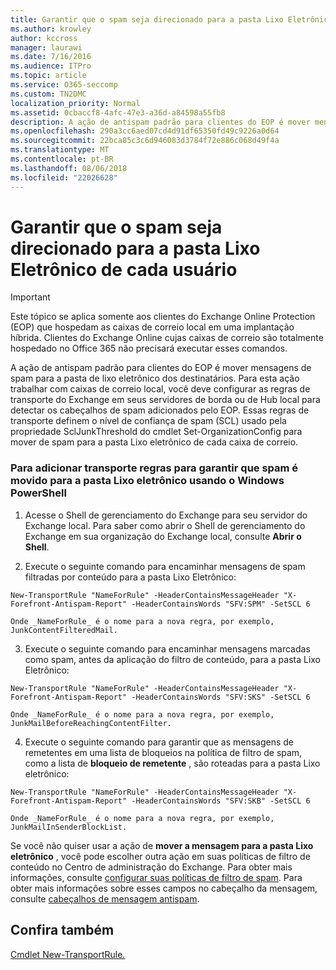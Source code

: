 ```yaml
---
title: Garantir que o spam seja direcionado para a pasta Lixo Eletrônico de cada usuário
ms.author: krowley
author: kccross
manager: laurawi
ms.date: 7/16/2016
ms.audience: ITPro
ms.topic: article
ms.service: O365-seccomp
ms.custom: TN2DMC
localization_priority: Normal
ms.assetid: 0cbaccf8-4afc-47e3-a36d-a84598a55fb8
description: A ação de antispam padrão para clientes do EOP é mover mensagens de spam para a pasta de lixo eletrônico dos destinatários. Para esta ação trabalhar com caixas de correio local, você deve configurar as regras de transporte do Exchange em seus servidores de borda ou de Hub local para detectar os cabeçalhos de spam adicionados pelo EOP. Essas regras de transporte definem o nível de confiança de spam (SCL) usado pela propriedade SclJunkThreshold do cmdlet Set-OrganizationConfig para mover de spam para a pasta Lixo eletrônico de cada caixa de correio.
ms.openlocfilehash: 290a3cc6aed07cd4d91df65350fd49c9226a0d64
ms.sourcegitcommit: 22bca85c3c6d946083d3784f72e886c068d49f4a
ms.translationtype: MT
ms.contentlocale: pt-BR
ms.lasthandoff: 08/06/2018
ms.locfileid: "22026628"
---
```

# <a name="ensure-that-spam-is-routed-to-each-users-junk-email-folder"></a>Garantir que o spam seja direcionado para a pasta Lixo Eletrônico de cada usuário

> [!IMPORTANT]
> Este tópico se aplica somente aos clientes do Exchange Online Protection (EOP) que hospedam as caixas de correio local em uma implantação híbrida. Clientes do Exchange Online cujas caixas de correio são totalmente hospedado no Office 365 não precisará executar esses comandos. 
  
A ação de antispam padrão para clientes do EOP é mover mensagens de spam para a pasta de lixo eletrônico dos destinatários. Para esta ação trabalhar com caixas de correio local, você deve configurar as regras de transporte do Exchange em seus servidores de borda ou de Hub local para detectar os cabeçalhos de spam adicionados pelo EOP. Essas regras de transporte definem o nível de confiança de spam (SCL) usado pela propriedade SclJunkThreshold do cmdlet Set-OrganizationConfig para mover de spam para a pasta Lixo eletrônico de cada caixa de correio. 
  
### <a name="to-add-transport-rules-to-ensure-spam-is-moved-to-the-junk-email-folder-by-using-windows-powershell"></a>Para adicionar transporte regras para garantir que spam é movido para a pasta Lixo eletrônico usando o Windows PowerShell

1. Acesse o Shell de gerenciamento do Exchange para seu servidor do Exchange local. Para saber como abrir o Shell de gerenciamento do Exchange em sua organização do Exchange local, consulte **Abrir o Shell**.
    
2. Execute o seguinte comando para encaminhar mensagens de spam filtradas por conteúdo para a pasta Lixo Eletrônico:
    
  ```
  New-TransportRule "NameForRule" -HeaderContainsMessageHeader "X-Forefront-Antispam-Report" -HeaderContainsWords "SFV:SPM" -SetSCL 6
  ```

    Onde _NameForRule_ é o nome para a nova regra, por exemplo, JunkContentFilteredMail. 
    
3. Execute o seguinte comando para encaminhar mensagens marcadas como spam, antes da aplicação do filtro de conteúdo, para a pasta Lixo Eletrônico:
    
  ```
  New-TransportRule "NameForRule" -HeaderContainsMessageHeader "X-Forefront-Antispam-Report" -HeaderContainsWords "SFV:SKS" -SetSCL 6
  ```

    Onde _NameForRule_ é o nome para a nova regra, por exemplo, JunkMailBeforeReachingContentFilter. 
    
4. Execute o seguinte comando para garantir que as mensagens de remetentes em uma lista de bloqueios na política de filtro de spam, como a lista de **bloqueio de remetente** , são roteadas para a pasta Lixo eletrônico: 
    
  ```
  New-TransportRule "NameForRule" -HeaderContainsMessageHeader "X-Forefront-Antispam-Report" -HeaderContainsWords "SFV:SKB" -SetSCL 6
  ```

    Onde _NameForRule_ é o nome para a nova regra, por exemplo, JunkMailInSenderBlockList. 
    
Se você não quiser usar a ação de **mover a mensagem para a pasta Lixo eletrônico** , você pode escolher outra ação em suas políticas de filtro de conteúdo no Centro de administração do Exchange. Para obter mais informações, consulte [configurar suas políticas de filtro de spam](configure-your-spam-filter-policies.md). Para obter mais informações sobre esses campos no cabeçalho da mensagem, consulte [cabeçalhos de mensagem antispam](anti-spam-message-headers.md).
  
## <a name="see-also"></a>Confira também

[Cmdlet New-TransportRule.](https://technet.microsoft.com/library/bb125138%28v=exchg.160%29.aspx)

